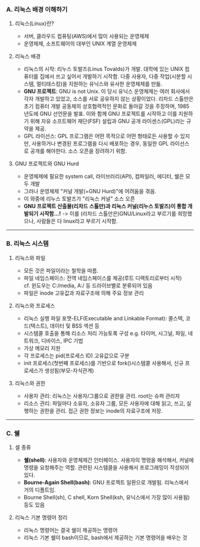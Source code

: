 ### A. 리눅스 배경 이해하기
1. 리눅스(Linux)란?
    * 서버, 클라우드 컴퓨팅(AWS)에서 많이 사용되는 운영체제
    * 운영체제, 소프트웨어의 대부인 UNIX 계열 운영체제

2. 리눅스 배경
    * 리눅스의 시작: 리누스 토발즈(Linus Tovalds)가 개발. 대학에 있는 UNIX 컴퓨터를 집에서 쓰고 싶어서 개발하기 시작함. 다중 사용자, 다중 작업(시분할 시스템, 멀티태스킹)을 지원하는 유닉스와 유사한 운영체제를 만듦.
    * **GNU 프로젝트**: GNU is not Unix. 이 당시 유닉스 운영체제는 여러 회사에서 각자 개발하고 있었고, 소스를 서로 공유하지 않는 상황이었다. 리차드 스톨만은 초기 컴퓨터 개발 공동체의 상호협력적인 문화로 돌아갈 것을 주장하며, 1985년도에 GNU 선언문을 발표. 이와 함께 GNU 프로젝트를 시작하고 이를 지원하기 위해 자유 소프트웨어 재단(FSF) 설립과 GNU 공개 라이센스(GPL)라는 규약을 제공.
    * GPL 라이선스: GPL 프로그램은 어떤 목적으로 어떤 형태로든 사용할 수 있지만, 사용하거나 변경된 프로그램을 다시 배포하는 경우, 동일한 GPL 라이선스로 공개를 해야한다. 소스 오픈을 장려하기 위함.

3. GNU 프로젝트와 GNU Hurd
    * 운영체제에 필요한 system call, 라이브러리(API), 컴파일러, 에디터, 쉘은 모두 개발
    * 그러나 운영체제 "커널 개발(=GNU Hurd)"에 어려움을 겪음. 
    * 이 와중에 리누스 토발즈가 "리눅스 커널" 소스 오픈
    * **GNU 프로젝트 산출물(리차드 스톨만)과 리눅스 커널(리누스 토발즈)이 통합 개발되기 시작함…!** -> 이를 (리차드 스톨만은)GNU/Linux라고 부르기를 희망했으나, 사람들은 다 linux라고 부르기 
시작함.
 
---

### B. 리눅스 시스템
1. 리눅스와 파일
    * 모든 것은 파일이라는 철학을 따름.
    * 파일 네임스페이스: 전역 네임스페이스를 제공(루트 디렉토리로부터 시작)<br>
    cf. 윈도우는 C:/media, A:/ 등 드라이브별로 분류되어 있음
    * 파일은 inode 고유값과 자료구조애 의해 주요 정보 관리
 
2. 리눅스와 프로세스
    * 리눅스 실행 파일 포맷-ELF(Executable and Linkable Format): 콜스택, 코드(텍스트), 데이터 및 BSS 섹션 등
    * 시스템콜 호출을 통해 리소스 처리 가능토록 구성 e.g. 타이머, 시그널, 파일, 네트워크, 디바이스, IPC 기법
    * 가상 메모리 지원
    * 각 프로세스는 pid(프로세스 ID) 고유값으로 구분
    * init 프로세스(첫번째 프로세스)를 기반으로 fork()시스템콜 사용해서, 신규 프로세스가 생성됨(부모-자식관계)

3. 리눅스와 권한
    * 사용자 관리: 리눅스는 사용자/그룹으로 권한을 관리. root는 슈퍼 관리자
    * 리소스 관리: 파일마다 소유자, 소유자 그룹, 모든 사용자에 대해 읽고, 쓰고, 실행하는 권한을 관리. 접근 권한 정보는 inode의 자료구조에 저장.

---

### C. 쉘
1. 셀 종류
    * **쉘(shell)**: 사용자와 운영체제간 인터페이스. 사용자의 명령을 해석해서, 커널에 명령을 요청해주는 역할. 관련된 시스템콜을 사용해서 프로그래밍이 작성되어 있다. 
    * **Bourne-Again Shell(bash)**: GNU 프로젝트 일환으로 개발됨. 리눅스에서 거의 디폴트임.
    * Bourne Shell(sh), C shell, Korn Shell(ksh, 유닉스에서 가장 많이 사용됨) 등도 있음


2. 리눅스 기본 명령어 정리
    * 리눅스 명령어는 결국 쉘이 제공하는 명령어
    * 리눅스 기본 쉘이 bash이므로, bash에서 제공하는 기본 명령어을 배우는 것

